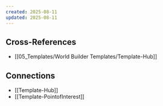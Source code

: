 ```yaml
---
created: 2025-08-11
updated: 2025-08-11
---
```




## Cross-References

- [[05_Templates/World Builder Templates/Template-Hub]]


## Connections

- [[Template-Hub]]
- [[Template-PointofInterest]]
